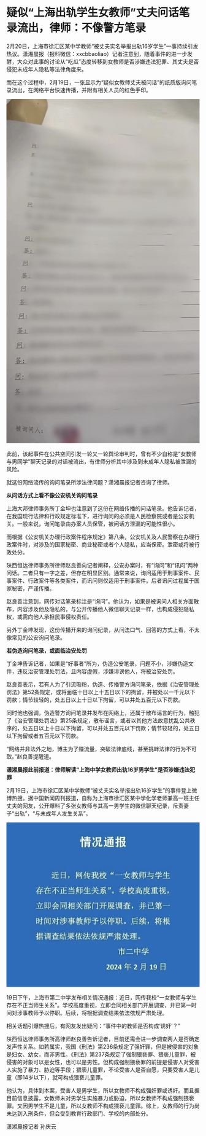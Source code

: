 # 疑似“上海出轨学生女教师”丈夫问话笔录流出，律师：不像警方笔录

2月20日，上海市徐汇区某中学教师“被丈夫实名举报出轨16岁学生”一事持续引发热议。潇湘晨报（报料微信：xxcbbaoliao）记者注意到，随着事件的进一步发酵，大众对此事的讨论从“吃瓜”态度转移到女教师是否涉嫌违法犯罪、其丈夫是否侵犯未成年人隐私等法律角度来。

而在这个过程中，2月19日，一张显示为“疑似女教师丈夫被问话”的纸质版询问笔录流出，在网络平台快速传播，并附有相关人员的红色手印。

![a2f7534ef0c963d911566c8dc42e68a0.jpg](https://raw.githubusercontent.com/qqhsx/qqnews_image/main/2024/02/20/疑似“上海出轨学生女教师”丈夫问话笔录流出，律师：不像警方笔录/a2f7534ef0c963d911566c8dc42e68a0.jpg)

此前，该起事件在公共空间引发一轮又一轮舆论审判时，曾有不少自称是“女教师与男同学”聊天记录的对话被流出，有律师分析其中涉及到未成年人隐私被泄漏的风险。

就这份网络流传的询问笔录所涉法律问题？潇湘晨报记者咨询了律师。

**从问话方式上看不像公安机关询问笔录**

上海大邦律师事务所丁金坤也注意到了这份在网络传播的问话笔录。他告诉记者，在我国现行法律和行政规定标准下，进行询问的必须是人民检察院或者是公安机关。一般来说，询问笔录由办案人员保管，被问话方泄漏的可能性很小。

而根据《公安机关办理行政案件程序规定》第八条，公安机关及人民警察在办理行政案件时，对涉及的国家秘密、商业秘密或者个人隐私，应当保密。泄密或将被行政处分。

陕西恒达律师事务所律师赵良善向记者阐释，公安办案时，有“询问”和“讯问”两种问话。二者只有一字之差，但存在明显区别。通常来说，询问适用于刑事案件、民事案件、行政案件等各类案件，而讯问则仅适用于刑事案件。后者讯问过程属于国家秘密，严谨传播。

赵良善注意到，网传对话笔录标注是“询问”。他认为，如果是被询问人相关方面散布，内容涉及他及隐私的，与公开传播他人微信聊天记录一样，也构成侵犯隐私权，或需向他人承担民事侵权责任。

另外丁金坤发现，这份传播开来的询问纪录，从问法口气、回答的方式上看，不太像常见的公安询问笔录。

**若伪造询问笔录，或面临治安处罚**

丁金坤告诉记者，如果是“好事者”所为，伪造公安笔录，问题不小，涉嫌伪造文件，违反治安管理处罚法，且内容虚假，涉嫌诽谤他人，将被治安处罚。

赵良善表示，若有人为了引流吸粉，伪造、传播警方询问笔录，依据《治安管理处罚法》第52条规定，或将面临十日以上十五日以下的拘留，并被处以一千元以下罚款；情节较轻的，处五日以上十日以下拘留，可以并处五百元以下罚款。

同时他也强调，伪造警方询问笔录并发布在网络上，还属于散布谣言的行为，触犯了《治安管理处罚法》第25条规定，散布谣言，或者以其他方法故意扰乱公共秩序的，处五日以上十日以下拘留，可以并处五百元以下罚款；情节较轻的，处五日以下拘留或者五百元以下罚款。

“网络并非法外之地，博主为了赚流量，突破法律底线，甚至挑衅法律的行为不可取。”赵良善提醒道。

**潇湘晨报此前报道：律师解读“上海中学女教师出轨16岁男学生”是否涉嫌违法犯罪**

2月19日，上海市徐汇区某中学教师“被丈夫实名举报出轨16岁学生”的事件登上微博热搜。据中国新闻周刊报道，自称为上海市徐汇区某中学化学老师兼高一班主任丈夫的网友，公开爆料了多张女教师与其高一男学生的微信聊天纪录，斥责妻子“出轨”，“与未成年人发生关系”。

![da1c451c35ccbf90fd4b42ad5b41f4e1.jpg](https://raw.githubusercontent.com/qqhsx/qqnews_image/main/2024/02/20/疑似“上海出轨学生女教师”丈夫问话笔录流出，律师：不像警方笔录/da1c451c35ccbf90fd4b42ad5b41f4e1.jpg)

19日下午，上海市第二中学发布相关情况通报：近日，网传我校“一女教师与学生存在不正当师生关系”。学校高度重视，立即会同相关部门开展调查，并已第一时间对涉事教师予以停职。后续，将根据调查结果依法依规严肃处理。

相关话题引爆热搜后，有网友发出疑问：“事件中的教师是否构成‘诱奸’？”

陕西恒达律师事务所高律师赵良善告诉记者，目前还需会进一步调查两人是否确定发声性关系。如若属实，我国《刑法》第236条规定了强奸罪，但是被侵害的对象是妇女、幼女，而非男性。《刑法》第237条规定了强制猥亵罪、猥亵儿童罪，被侵害的对象可以是女性，也可以是男性。但构成强制猥亵罪的前提是侵害人对受害人实施了暴力、胁迫等手段；猥亵儿童罪，不论受害人是否自愿，只要受害人是儿童（即14岁以下），就可构成猥亵儿童罪。

他认为，具体到本案，受害人是男学生，所以女教师不构成强奸罪或诱奸。而且据目前信息披露，女教师未对男学生实施暴力或胁迫，所以女教师不构成强制猥亵罪。又因男学生不是儿童，所以女教师不构成猥亵儿童罪。综上，女教师的行为尚未达到入刑条件，但会受到教育行政部门、学校的内部处分。

潇湘晨报记者 孙庆云

